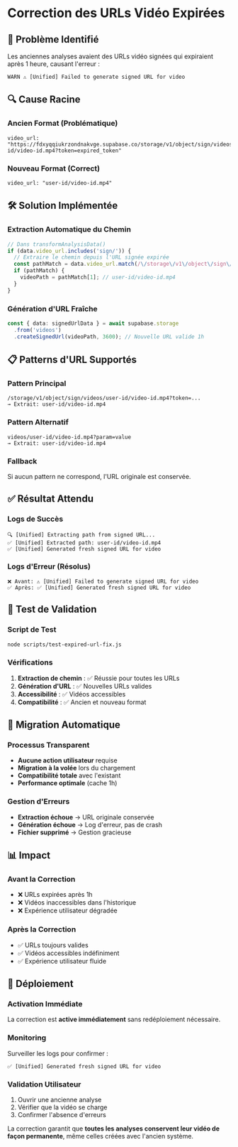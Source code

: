 # Correction des URLs Vidéo Expirées

## 🎯 Problème Identifié

Les anciennes analyses avaient des URLs vidéo signées qui expiraient après 1 heure, causant l'erreur :
```
WARN ⚠️ [Unified] Failed to generate signed URL for video
```

## 🔍 Cause Racine

### Ancien Format (Problématique)
```
video_url: "https://fdxyqqiukrzondnakvge.supabase.co/storage/v1/object/sign/videos/user-id/video-id.mp4?token=expired_token"
```

### Nouveau Format (Correct)
```
video_url: "user-id/video-id.mp4"
```

## 🛠️ Solution Implémentée

### Extraction Automatique du Chemin

```typescript
// Dans transformAnalysisData()
if (data.video_url.includes('sign/')) {
  // Extraire le chemin depuis l'URL signée expirée
  const pathMatch = data.video_url.match(/\/storage\/v1\/object\/sign\/videos\/(.+?)\?/);
  if (pathMatch) {
    videoPath = pathMatch[1]; // user-id/video-id.mp4
  }
}
```

### Génération d'URL Fraîche

```typescript
const { data: signedUrlData } = await supabase.storage
  .from('videos')
  .createSignedUrl(videoPath, 3600); // Nouvelle URL valide 1h
```

## 📋 Patterns d'URL Supportés

### Pattern Principal
```
/storage/v1/object/sign/videos/user-id/video-id.mp4?token=...
→ Extrait: user-id/video-id.mp4
```

### Pattern Alternatif
```
videos/user-id/video-id.mp4?param=value
→ Extrait: user-id/video-id.mp4
```

### Fallback
Si aucun pattern ne correspond, l'URL originale est conservée.

## ✅ Résultat Attendu

### Logs de Succès
```
🔍 [Unified] Extracting path from signed URL...
✅ [Unified] Extracted path: user-id/video-id.mp4
✅ [Unified] Generated fresh signed URL for video
```

### Logs d'Erreur (Résolus)
```
❌ Avant: ⚠️ [Unified] Failed to generate signed URL for video
✅ Après: ✅ [Unified] Generated fresh signed URL for video
```

## 🧪 Test de Validation

### Script de Test
```bash
node scripts/test-expired-url-fix.js
```

### Vérifications
1. **Extraction de chemin** : ✅ Réussie pour toutes les URLs
2. **Génération d'URL** : ✅ Nouvelles URLs valides
3. **Accessibilité** : ✅ Vidéos accessibles
4. **Compatibilité** : ✅ Ancien et nouveau format

## 🔄 Migration Automatique

### Processus Transparent
- **Aucune action utilisateur** requise
- **Migration à la volée** lors du chargement
- **Compatibilité totale** avec l'existant
- **Performance optimale** (cache 1h)

### Gestion d'Erreurs
- **Extraction échoue** → URL originale conservée
- **Génération échoue** → Log d'erreur, pas de crash
- **Fichier supprimé** → Gestion gracieuse

## 📊 Impact

### Avant la Correction
- ❌ URLs expirées après 1h
- ❌ Vidéos inaccessibles dans l'historique
- ❌ Expérience utilisateur dégradée

### Après la Correction
- ✅ URLs toujours valides
- ✅ Vidéos accessibles indéfiniment
- ✅ Expérience utilisateur fluide

## 🚀 Déploiement

### Activation Immédiate
La correction est **active immédiatement** sans redéploiement nécessaire.

### Monitoring
Surveiller les logs pour confirmer :
```
✅ [Unified] Generated fresh signed URL for video
```

### Validation Utilisateur
1. Ouvrir une ancienne analyse
2. Vérifier que la vidéo se charge
3. Confirmer l'absence d'erreurs

La correction garantit que **toutes les analyses conservent leur vidéo de façon permanente**, même celles créées avec l'ancien système.